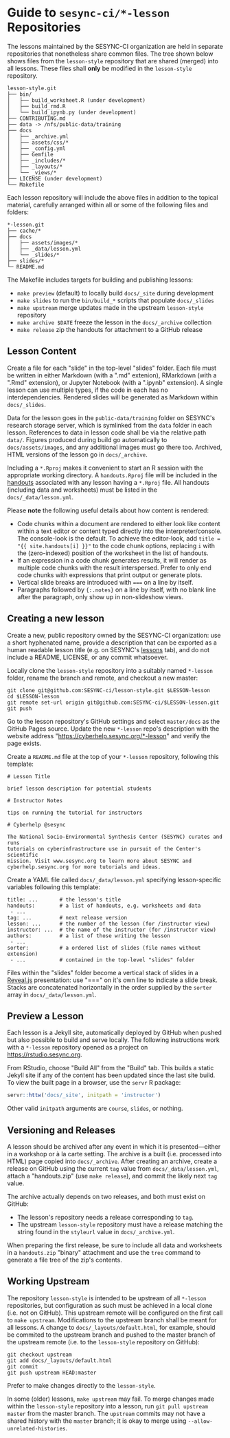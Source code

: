# Guide to `sesync-ci/*-lesson` Repositories

The lessons maintained by the SESYNC-CI organization are held in separate
repositories that nonetheless share common files. The tree shown below shows
files from the `lesson-style` repository that are shared (merged) into all
lessons. These files shall **only** be modified in the `lesson-style`
repository.

```
lesson-style.git
├── bin/
│   ├── build_worksheet.R (under development)
│   ├── build_rmd.R
│   └── build_ipynb.py (under development)
├── CONTRIBUTING.md
├── data -> /nfs/public-data/training
├── docs
│   ├── _archive.yml
│   ├── assets/css/*
│   ├── _config.yml
│   ├── Gemfile
│   ├── _includes/*
│   ├── _layouts/*
│   └── _views/*
├── LICENSE (under development)
└── Makefile
```

Each lesson repository will include the above files in addition to the topical
material, carefully arranged within all or some of the following files and
folders:

```
*-lesson.git
├── cache/*
├── docs
│   ├── assets/images/*
│   ├── _data/lesson.yml
│   └── _slides/*
├── slides/*
└─ README.md

```

The Makefile includes targets for building and publishing lessons:
  - `make preview` (default) to locally build `docs/_site` during development
  - `make slides` to run the `bin/build_*` scripts that populate `docs/_slides`
  - `make upstream` merge updates made in the upstream `lesson-style` repository
  - `make archive $DATE` freeze the lesson in the `docs/_archive` collection
  - `make release` zip the handouts for attachment to a GitHub release


## Lesson Content

Create a file for each "slide" in the top-level "slides" folder. Each file must
be written in either Markdown (with a ".md" extenion), RMarkdown (with a ".Rmd"
extension), or Jupyter Notebook (with a ".ipynb" extension). A single lesson can
use multiple types, if the code in each has no interdependencies. Rendered
slides will be generated as Markdown within `docs/_slides`.

Data for the lesson goes in the `public-data/training` folder on SESYNC's
research storage server, which is symlinked from the `data` folder in each
lesson. References to data in lesson code shall be via the relative path
`data/`. Figures produced during build go automatically to `docs/assets/images`,
and any additional images must go there too. Archived, HTML versions of the
lesson go in `docs/_archive`.

Including a `*.Rproj` makes it convenient to start an R session with the
appropriate working directory. A `handouts.Rproj` file will be included in the
[handouts] associated with any lesson having a `*.Rproj` file. All handouts
(including data and worksheets) must be listed in the `docs/_data/lesson.yml`.

Please **note** the following useful details about how content is rendered:

- Code chunks within a document are rendered to either look like content within
a text editor or content typed directly into the interpreter/console. The
console-look is the default. To achieve the editor-look, add `title = "{{
site.handouts[i] }}"` to the code chunk options, replacing `i` with the
(zero-indexed) position of the worksheet in the list of handouts.
- If an expression in a code chunk generates results, it will render as multiple
code chunks with the result interspersed. Prefer to only end code chunks with
expressions that print output or generate plots.
- Vertical slide breaks are introduced with `===` on a line by itself.
- Paragraphs followed by `{:.notes}` on a line by itself, with no blank line
after the paragraph, only show up in non-slideshow views.


## Creating a **new** lesson

Create a new, public repository owned by the SESYNC-CI organization: use a short
hyphenated name, provide a description that can be exported as a human readable
lesson title (e.g. on SESYNC's [lessons] tab), and do not include a README,
LICENSE, or any commit whatsoever.

Locally clone the `lesson-style` repository into a suitably named `*-lesson`
folder, rename the branch and remote, and checkout a new master:

```
git clone git@github.com:SESYNC-ci/lesson-style.git $LESSON-lesson
cd $LESSON-lesson
git remote set-url origin git@github.com:SESYNC-ci/$LESSON-lesson.git
git push
```

Go to the lesson repository's GitHub settings and select `master/docs` as the
GitHub Pages source. Update the new `*-lesson` repo's description with the
website address "https://cyberhelp.sesync.org/*-lesson" and verify the page
exists.

Create a `README.md` file at the top of your `*-lesson` repository, following
this template:

```
# Lesson Title

brief lesson description for potential students

# Instructor Notes

tips on running the tutorial for instructors

# Cyberhelp @sesync

The National Socio-Environmental Synthesis Center (SESYNC) curates and runs
tutorials on cyberinfrastructure use in pursuit of the Center's scientific
mission. Visit www.sesync.org to learn more about SESYNC and
cyberhelp.sesync.org for more tutorials and ideas.
```

Create a YAML file called `docs/_data/lesson.yml` specifying lesson-specific
variables following this template:

```
title: ...       # the lesson's title
handouts:        # a list of handouts, e.g. worksheets and data
 - ...
tag: ...         # next release version
lesson: ...      # the number of the lesson (for /instructor view)
instructor: ...  # the name of the instructor (for /instructor view)
authors:         # a list of those writing the lesson
 - ...
sorter:          # a ordered list of slides (file names without extension)
 - ...           # contained in the top-level "slides" folder
```

Files within the "slides" folder become a vertical stack of slides in a
[Reveal.js] presentation: use "===" on it's own line to indicate a slide break.
Stacks are concatenated horizontally in the order supplied by the `sorter` array
in `docs/_data/lesson.yml`.

## Preview a Lesson

Each lesson is a Jekyll site, automatically deployed by GitHub when pushed but
also possible to build and serve locally. The following instructions work with a
`*-lesson` repository opened as a project on https://rstudio.sesync.org.

From RStudio, choose "Build All" from the "Build" tab. This builds a static
Jekyll site if any of the content has been updated since the last site build. To
view the built page in a browser, use the `servr` R package:

```r
servr::httw('docs/_site', initpath = 'instructor')
```

Other valid `initpath` arguments are `course`, `slides`, or nothing.


## Versioning and Releases

A lesson should be archived after any event in which it is
presented&mdash;either in a workshop or à la carte setting. The archive is a
built (i.e. processed into HTML) page copied into `docs/_archive`. After
creating an archive, create a release on GitHub using the current `tag` value
from `docs/_data/lesson.yml`, attach a "handouts.zip" (use `make release`), and
commit the likely next `tag` value.

The archive actually depends on two releases, and both must exist on GitHub:
- The lesson's repository needs a release corresponding to `tag`.
- The upstream `lesson-style` repository must have a release matching the string
found in the `styleurl` value in `docs/_archive.yml`.

When preparing the first release, be sure to include all data and worksheets in
a `handouts.zip` "binary" attachment and use the `tree` command to generate a
file tree of the zip's contents.


## Working Upstream

The repository `lesson-style` is intended to be upstream of all `*-lesson`
repositories, but configuration as such must be achieved in a local clone (i.e.
not on GitHub). This upstream remote will be configured on the first call to
`make upstream`. Modifications to the upstream branch shall be meant for all
lessons. A change to `docs/_layouts/default.html`, for example, should be
commited to the upstream branch and pushed to the master branch of the upstream
remote (i.e. to the `lesson-style` repository on GitHub):

```
git checkout upstream
git add docs/_layouts/default.html
git commit
git push upstream HEAD:master
```

Prefer to make changes directly to the `lesson-style`.

In some (older) lessons, `make upstream` may fail. To merge changes made within
the `lesson-style` repository into a lesson, run `git pull upstream master` from
the master branch. The `upstream` commits may not have a shared history with the
`master` branch; it is okay to merge using `--allow-unrelated-histories`.

[Reveal.js]: http://lab.hakim.se/reveal-js
[lessons]: http://www.sesync.org/for-you/cyberinfrastructure/training/%C3%A0-la-carte-lessons
[handouts]: https://github.com/sesync-ci/handouts
